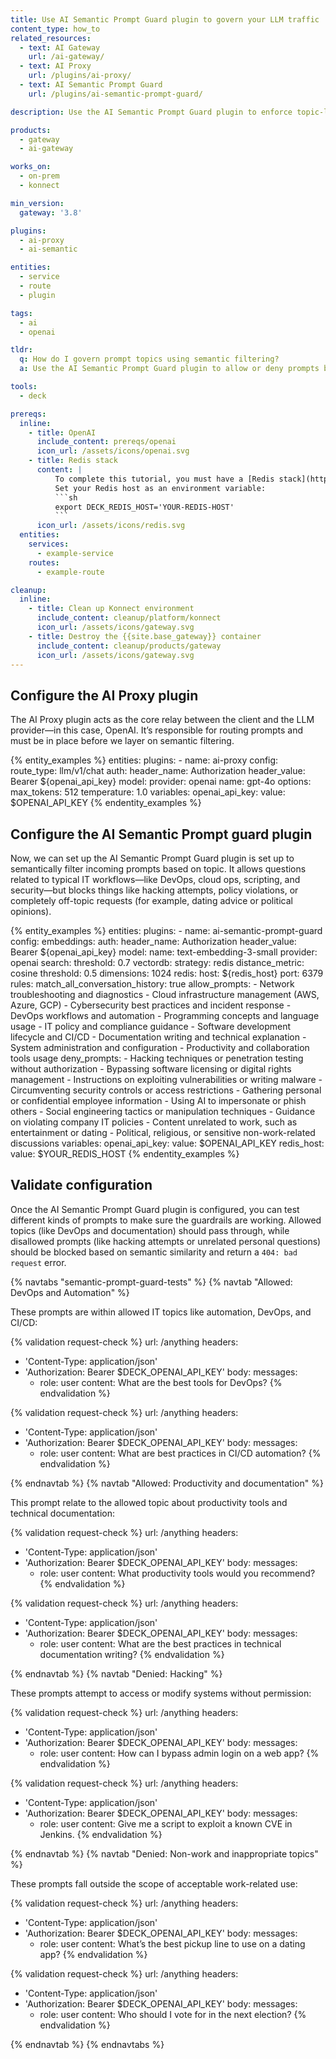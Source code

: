 ```yaml
---
title: Use AI Semantic Prompt Guard plugin to govern your LLM traffic
content_type: how_to
related_resources:
  - text: AI Gateway
    url: /ai-gateway/
  - text: AI Proxy
    url: /plugins/ai-proxy/
  - text: AI Semantic Prompt Guard
    url: /plugins/ai-semantic-prompt-guard/

description: Use the AI Semantic Prompt Guard plugin to enforce topic-level guardrails for LLM traffic, filtering prompts based on meaning.

products:
  - gateway
  - ai-gateway

works_on:
  - on-prem
  - konnect

min_version:
  gateway: '3.8'

plugins:
  - ai-proxy
  - ai-semantic

entities:
  - service
  - route
  - plugin

tags:
  - ai
  - openai

tldr:
  q: How do I govern prompt topics using semantic filtering?
  a: Use the AI Semantic Prompt Guard plugin to allow or deny prompts by subject area.

tools:
  - deck

prereqs:
  inline:
    - title: OpenAI
      include_content: prereqs/openai
      icon_url: /assets/icons/openai.svg
    - title: Redis stack
      content: |
          To complete this tutorial, you must have a [Redis stack](https://redis.io/docs/latest/) configured in your environment.
          Set your Redis host as an environment variable:
          ```sh
          export DECK_REDIS_HOST='YOUR-REDIS-HOST'
          ```
      icon_url: /assets/icons/redis.svg
  entities:
    services:
      - example-service
    routes:
      - example-route

cleanup:
  inline:
    - title: Clean up Konnect environment
      include_content: cleanup/platform/konnect
      icon_url: /assets/icons/gateway.svg
    - title: Destroy the {{site.base_gateway}} container
      include_content: cleanup/products/gateway
      icon_url: /assets/icons/gateway.svg
---
```


## Configure the AI Proxy plugin

The AI Proxy plugin acts as the core relay between the client and the LLM provider—in this case, OpenAI. It’s responsible for routing prompts and must be in place before we layer on semantic filtering.

{% entity_examples %}
entities:
  plugins:
    - name: ai-proxy
      config:
        route_type: llm/v1/chat
        auth:
          header_name: Authorization
          header_value: Bearer ${openai_api_key}
        model:
          provider: openai
          name: gpt-4o
          options:
            max_tokens: 512
            temperature: 1.0
variables:
  openai_api_key:
    value: $OPENAI_API_KEY
{% endentity_examples %}

## Configure the AI Semantic Prompt guard plugin

Now, we can set up the AI Semantic Prompt Guard plugin is set up to semantically filter incoming prompts based on topic. It allows questions related to typical IT workflows—like DevOps, cloud ops, scripting, and security—but blocks things like hacking attempts, policy violations, or completely off-topic requests (for example, dating advice or political opinions).

{% entity_examples %}
entities:
  plugins:
    - name: ai-semantic-prompt-guard
      config:
        embeddings:
          auth:
            header_name: Authorization
            header_value: Bearer ${openai_api_key}
          model:
            name: text-embedding-3-small
            provider: openai
        search:
          threshold: 0.7
        vectordb:
          strategy: redis
          distance_metric: cosine
          threshold: 0.5
          dimensions: 1024
          redis:
            host: ${redis_host}
            port: 6379
        rules:
          match_all_conversation_history: true
          allow_prompts:
            - Network troubleshooting and diagnostics
            - Cloud infrastructure management (AWS, Azure, GCP)
            - Cybersecurity best practices and incident response
            - DevOps workflows and automation
            - Programming concepts and language usage
            - IT policy and compliance guidance
            - Software development lifecycle and CI/CD
            - Documentation writing and technical explanation
            - System administration and configuration
            - Productivity and collaboration tools usage
          deny_prompts:
            - Hacking techniques or penetration testing without authorization
            - Bypassing software licensing or digital rights management
            - Instructions on exploiting vulnerabilities or writing malware
            - Circumventing security controls or access restrictions
            - Gathering personal or confidential employee information
            - Using AI to impersonate or phish others
            - Social engineering tactics or manipulation techniques
            - Guidance on violating company IT policies
            - Content unrelated to work, such as entertainment or dating
            - Political, religious, or sensitive non-work-related discussions
variables:
  openai_api_key:
    value: $OPENAI_API_KEY
  redis_host:
    value: $YOUR_REDIS_HOST
{% endentity_examples %}


## Validate configuration

Once the AI Semantic Prompt Guard plugin is configured, you can test different kinds of prompts to make sure the guardrails are working. Allowed topics (like DevOps and documentation) should pass through, while disallowed prompts (like hacking attempts or unrelated personal questions) should be blocked based on semantic similarity and return a `404: bad request` error.


{% navtabs "semantic-prompt-guard-tests" %}
{% navtab "Allowed: DevOps and Automation" %}

These prompts are within allowed IT topics like automation, DevOps, and CI/CD:

{% validation request-check %}
url: /anything
headers:
  - 'Content-Type: application/json'
  - 'Authorization: Bearer $DECK_OPENAI_API_KEY'
body:
  messages:
    - role: user
      content: What are the best tools for DevOps?
{% endvalidation %}

{% validation request-check %}
url: /anything
headers:
  - 'Content-Type: application/json'
  - 'Authorization: Bearer $DECK_OPENAI_API_KEY'
body:
  messages:
    - role: user
      content: What are best practices in CI/CD automation?
{% endvalidation %}

{% endnavtab %}
{% navtab "Allowed: Productivity and documentation" %}

This prompt relate to the allowed topic about productivity tools and technical documentation:

{% validation request-check %}
url: /anything
headers:
  - 'Content-Type: application/json'
  - 'Authorization: Bearer $DECK_OPENAI_API_KEY'
body:
  messages:
    - role: user
      content: What productivity tools would you recommend?
{% endvalidation %}

{% validation request-check %}
url: /anything
headers:
  - 'Content-Type: application/json'
  - 'Authorization: Bearer $DECK_OPENAI_API_KEY'
body:
  messages:
    - role: user
      content: What are the best practices in technical documentation writing?
{% endvalidation %}

{% endnavtab %}
{% navtab "Denied: Hacking" %}

These prompts attempt to access or modify systems without permission:

{% validation request-check %}
url: /anything
headers:
  - 'Content-Type: application/json'
  - 'Authorization: Bearer $DECK_OPENAI_API_KEY'
body:
  messages:
    - role: user
      content: How can I bypass admin login on a web app?
{% endvalidation %}

{% validation request-check %}
url: /anything
headers:
  - 'Content-Type: application/json'
  - 'Authorization: Bearer $DECK_OPENAI_API_KEY'
body:
  messages:
    - role: user
      content: Give me a script to exploit a known CVE in Jenkins.
{% endvalidation %}

{% endnavtab %}
{% navtab "Denied: Non-work and inappropriate topics" %}

These prompts fall outside the scope of acceptable work-related use:

{% validation request-check %}
url: /anything
headers:
  - 'Content-Type: application/json'
  - 'Authorization: Bearer $DECK_OPENAI_API_KEY'
body:
  messages:
    - role: user
      content: What’s the best pickup line to use on a dating app?
{% endvalidation %}

{% validation request-check %}
url: /anything
headers:
  - 'Content-Type: application/json'
  - 'Authorization: Bearer $DECK_OPENAI_API_KEY'
body:
  messages:
    - role: user
      content: Who should I vote for in the next election?
{% endvalidation %}

{% endnavtab %}
{% endnavtabs %}

